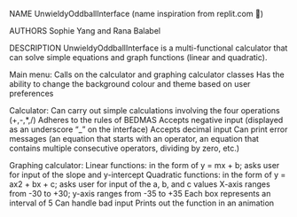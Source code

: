 NAME
UnwieldyOddballInterface (name inspiration from replit.com 🥰)

AUTHORS
Sophie Yang and Rana Balabel

DESCRIPTION
UnwieldyOddballInterface is a multi-functional calculator that can solve simple equations and graph functions (linear and quadratic). 

Main menu:
Calls on the calculator and graphing calculator classes
Has the ability to change the background colour and theme based on user preferences

Calculator:
Can carry out simple calculations involving the four operations (+,-,*,/)
Adheres to the rules of BEDMAS
Accepts negative input (displayed as an underscore “_” on the interface) 
Accepts decimal input
Can print error messages (an equation that starts with an operator, an equation that contains multiple consecutive operators, dividing by zero, etc.)

Graphing calculator:
Linear functions: in the form of y = mx + b; asks user for input of the slope and y-intercept
Quadratic functions: in the form of y = ax2 + bx + c; asks user for input of the a, b, and c values
X-axis ranges from -30 to +30; y-axis ranges from -35 to +35
Each box represents an interval of 5
Can handle bad input 
Prints out the function in an animation
